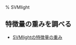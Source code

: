 % SVMlight

## 特徴量の重みを調べる

- [SVMlightの特徴量の重み](https://gist.github.com/cympfh/de22da300bdb9a1293ed)
